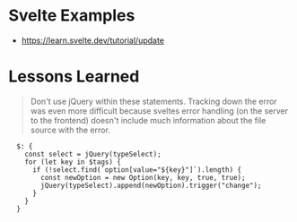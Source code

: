 # Svelte Examples

- https://learn.svelte.dev/tutorial/update

# Lessons Learned

> Don't use jQuery within these statements.
> Tracking down the error was even more difficult because sveltes error handling (on the server to the frontend) doesn't include much information about the file source with the error.
```
  $: {
    const select = jQuery(typeSelect);
    for (let key in $tags) {
      if (!select.find(`option[value="${key}"]`).length) {
        const newOption = new Option(key, key, true, true);
        jQuery(typeSelect).append(newOption).trigger("change");
      }
    }
  }
```